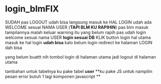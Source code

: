 # login_blmFIX
SUDAH
pas LOGOUT udah bisa langsung masuk ke HAL LOGIN 
udah ada  WELCOME sesuai NAMA USER (**TAPI BLM KU RAPIHIN**) pas blm masuk tampilannya malah keluar warning itu yang belum rapih
pas udah login welcome sesuai nama USER 
**login sesuai DB**
KLIK button login hal utama masuk ke hal login **udah bisa**
kalo belum login redirect ke halaman LOGIN dah bisa 

yang belum
buattt nih tombol login di halaman utama jadi logout di halaman utama

tambahan untuk tabelnya ku pake tabel **user**
**ku pake JS untuk nampilin pesan error butuh 1 lagi komponen javascript **






